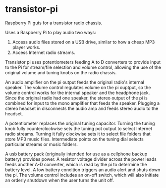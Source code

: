 # transistor-pi

Raspberry Pi guts for a transistor radio chassis.

Uses a Raspberry Pi to play audio two ways:

1. Access audio files stored on a USB drive, similar to how a cheap MP3 player works.
2. Access Internet radio streams.

Transistor pi uses potentiometers feeding A to D converters to provide input to the Pi for stream/file selection and volume control, allowing the use of the original volume and tuning knobs on the radio chassis. 

An audio amplifier on the pi output feeds the original radio's internal speaker. The volume control regulates volume on the pi ouptput, so the volume control works for the internal speaker and the headphone jack. Since the original radio had one speaker, the stereo output of the pi is combined for input to the mono amplifier that feeds the speaker. Plugging a stereo headset in disconnects the audio amp and feeds stereo audio to the headset.

A potentiometer replaces the original tuning capacitor. Turning the tuning knob fully counterclockwise sets the tuning pot output to select Internet radio streams. Turning it fully clockwise sets it to select file folders that store MP3 music files. Intermediate points on the tuning dial selects particular streams or music folders.

A usb battery pack (originally intended for use as a cellphone backup battery) provides power. A resistor voltage divider across the power leads feeds another A-D converter, which is read by the pi to determine the battery level. A low battery condition triggers an audio alert and shuts down the pi. The volume control includes an on-off switch, which will also initiate an orderly shutdown when the user turns the unit off. 
